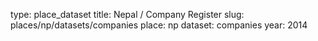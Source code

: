 type: place_dataset
title: Nepal / Company Register
slug: places/np/datasets/companies
place: np
dataset: companies
year: 2014
